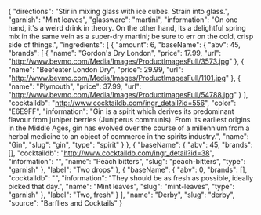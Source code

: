 {
    "directions": "Stir in mixing glass with ice cubes. Strain into glass.",
    "garnish": "Mint leaves",
    "glassware": "martini",
    "information": "On one hand, it's a weird drink in theory.  On the other hand, its a delightful spring mix in the same vein as a super-dry martini; be sure to err on the cold, crisp side of things.",
    "ingredients": [
        {
            "amount": 6,
            "baseName": {
                "abv": 45,
                "brands": [
                    {
                        "name": "Gordon's Dry London",
                        "price": 17.99,
                        "url": "http://www.bevmo.com/Media/Images/ProductImagesFull/3573.jpg"
                    },
                    {
                        "name": "Beefeater London Dry",
                        "price": 29.99,
                        "url": "http://www.bevmo.com/Media/Images/ProductImagesFull/1101.jpg"
                    },
                    {
                        "name": "Plymouth",
                        "price": 37.99,
                        "url": "http://www.bevmo.com/Media/Images/ProductImagesFull/54788.jpg"
                    }
                ],
                "cocktaildb": "http://www.cocktaildb.com/ingr_detail?id=556",
                "color": "E6E9FF",
                "information": "Gin is a spirit which derives its predominant flavour from juniper berries (Juniperus communis). From its earliest origins in the Middle Ages, gin has evolved over the course of a millennium from a herbal medicine to an object of commerce in the spirits industry.",
                "name": "Gin",
                "slug": "gin",
                "type": "spirit"
            }
        },
        {
            "baseName": {
                "abv": 45,
                "brands": [],
                "cocktaildb": "http://www.cocktaildb.com/ingr_detail?id=38",
                "information": "",
                "name": "Peach bitters",
                "slug": "peach-bitters",
                "type": "garnish"
            },
            "label": "Two drops"
        },
        {
            "baseName": {
                "abv": 0,
                "brands": [],
                "cocktaildb": "",
                "information": "They should be as fresh as possible, ideally picked that day.",
                "name": "Mint leaves",
                "slug": "mint-leaves",
                "type": "garnish"
            },
            "label": "Two, fresh"
        }
    ],
    "name": "Derby",
    "slug": "derby",
    "source": "Barflies and Cocktails"
}